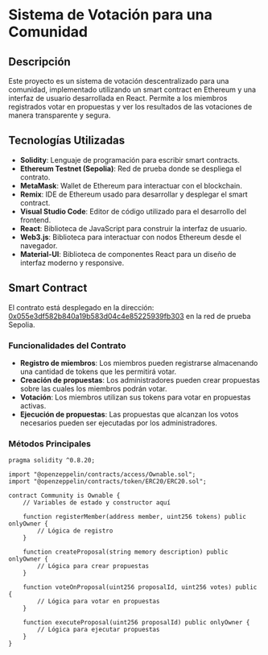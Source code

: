 # Sistema de Votación para una Comunidad

## Descripción
Este proyecto es un sistema de votación descentralizado para una comunidad, implementado utilizando un smart contract en Ethereum y una interfaz de usuario desarrollada en React. Permite a los miembros registrados votar en propuestas y ver los resultados de las votaciones de manera transparente y segura.

## Tecnologías Utilizadas
- **Solidity**: Lenguaje de programación para escribir smart contracts.
- **Ethereum Testnet (Sepolia)**: Red de prueba donde se despliega el contrato.
- **MetaMask**: Wallet de Ethereum para interactuar con el blockchain.
- **Remix**: IDE de Ethereum usado para desarrollar y desplegar el smart contract.
- **Visual Studio Code**: Editor de código utilizado para el desarrollo del frontend.
- **React**: Biblioteca de JavaScript para construir la interfaz de usuario.
- **Web3.js**: Biblioteca para interactuar con nodos Ethereum desde el navegador.
- **Material-UI**: Biblioteca de componentes React para un diseño de interfaz moderno y responsive.

## Smart Contract

El contrato está desplegado en la dirección: [0x055e3df582b840a19b583d04c4e85225939fb303](https://sepolia.etherscan.io/address/0x055e3df582b840a19b583d04c4e85225939fb303#readContract) en la red de prueba Sepolia.

### Funcionalidades del Contrato
- **Registro de miembros**: Los miembros pueden registrarse almacenando una cantidad de tokens que les permitirá votar.
- **Creación de propuestas**: Los administradores pueden crear propuestas sobre las cuales los miembros podrán votar.
- **Votación**: Los miembros utilizan sus tokens para votar en propuestas activas.
- **Ejecución de propuestas**: Las propuestas que alcanzan los votos necesarios pueden ser ejecutadas por los administradores.

### Métodos Principales
```solidity
pragma solidity ^0.8.20;

import "@openzeppelin/contracts/access/Ownable.sol";
import "@openzeppelin/contracts/token/ERC20/ERC20.sol";

contract Community is Ownable {
    // Variables de estado y constructor aquí

    function registerMember(address member, uint256 tokens) public onlyOwner {
        // Lógica de registro
    }

    function createProposal(string memory description) public onlyOwner {
        // Lógica para crear propuestas
    }

    function voteOnProposal(uint256 proposalId, uint256 votes) public {
        // Lógica para votar en propuestas
    }

    function executeProposal(uint256 proposalId) public onlyOwner {
        // Lógica para ejecutar propuestas
    }
}
```
